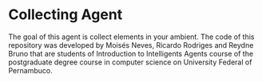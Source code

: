 # Collecting Agent
The goal of this agent is collect elements in your ambient. The code of this  repository was developed by Moisés Neves, Ricardo Rodriges and Reydne Bruno that are students of Introduction to Intelligents Agents course of the postgraduate degree course in computer science on University Federal of Pernambuco.
